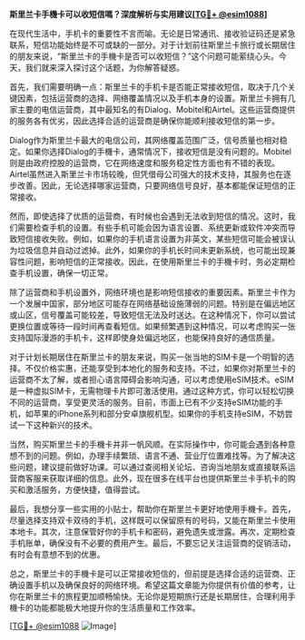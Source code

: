 **斯里兰卡手機卡可以收短信嗎？深度解析与实用建议[[TG💪+ @esim1088](https://t.me/s/esim1088)]**

在现代生活中，手机卡的重要性不言而喻。无论是日常通讯、接收验证码还是紧急联系，短信功能始终是不可或缺的一部分。对于计划前往斯里兰卡旅行或长期居住的朋友来说，“斯里兰卡的手機卡是否可以收短信？”这个问题可能萦绕心头。今天，我们就来深入探讨这个话题，为你解答疑惑。

首先，我们需要明确一点：斯里兰卡的手机卡是否能正常接收短信，取决于几个关键因素，包括运营商的选择、网络覆盖情况以及手机本身的设置。斯里兰卡拥有几家主要的电信运营商，其中最知名的有Dialog、Mobitel和Airtel。这些运营商提供的服务各有优劣，因此选择合适的运营商是确保你能顺利接收短信的第一步。

Dialog作为斯里兰卡最大的电信公司，其网络覆盖范围广泛，信号质量也相对稳定。如果你选择Dialog的手機卡，通常情况下，接收短信是没有问题的。Mobitel则是由政府控股的运营商，它在网络速度和服务稳定性方面也有不错的表现。Airtel虽然进入斯里兰卡市场较晚，但凭借母公司强大的技术支持，其服务也在逐步改善。因此，无论选择哪家运营商，只要网络信号良好，基本都能保证短信的正常接收。

然而，即使选择了优质的运营商，有时候也会遇到无法收到短信的情况。这时，我们需要检查手机的设置。有些手机可能会因为语言设置、系统更新或软件冲突而导致短信接收失败。例如，如果你的手机语言设置为非英文，某些短信可能会被误认为垃圾信息并自动过滤掉。此外，如果你的手机长时间未更新系统，也可能出现兼容性问题，影响短信的正常接收。因此，在使用斯里兰卡的手機卡时，务必定期检查手机设置，确保一切正常。

除了运营商和手机设置外，网络环境也是影响短信接收的重要因素。斯里兰卡作为一个发展中国家，部分地区可能存在网络基础设施薄弱的问题。特别是在偏远地区或山区，信号覆盖可能较差，导致短信无法及时送达。在这种情况下，你可以尝试更换位置或等待一段时间再查看短信。如果频繁遇到这种情况，可以考虑购买一张支持国际漫游的手机卡，这样即使身处偏远地区，也能保持良好的通信质量。

对于计划长期居住在斯里兰卡的朋友来说，购买一张当地的SIM卡是一个明智的选择。不仅价格实惠，还能享受到本地化的服务和支持。不过，如果你对斯里兰卡的运营商不太了解，或者担心语言障碍会影响沟通，可以考虑使用eSIM技术。eSIM是一种虚拟SIM卡，无需物理卡片即可激活使用。通过这种方式，你可以轻松切换不同的运营商，享受更灵活的服务。目前，市面上已有不少支持eSIM功能的手机，如苹果的iPhone系列和部分安卓旗舰机型。如果你的手机支持eSIM，不妨尝试一下这种新兴的技术。

当然，购买斯里兰卡的手機卡并非一帆风顺。在实际操作中，你可能会遇到各种意想不到的问题。例如，办理手续繁琐、语言不通、营业厅位置难找等。为了解决这些问题，建议提前做好功课。可以通过查阅相关论坛、咨询当地朋友或直接联系运营商客服来获取详细的信息。此外，现在很多在线平台也提供斯里兰卡手机卡的购买和激活服务，方便快捷，值得尝试。

最后，我想分享一些实用的小贴士，帮助你在斯里兰卡更好地使用手機卡。首先，尽量选择支持双卡双待的手机，这样既可以保留原有的号码，又能在斯里兰卡使用本地卡。其次，注意保管好你的手机卡和密码，避免遗失或泄露。再次，定期检查手机账单，确保没有不必要的费用产生。最后，不要忘记关注运营商的促销活动，有时会有意想不到的优惠。

总之，斯里兰卡的手機卡是可以正常接收短信的，但前提是选择合适的运营商、正确设置手机以及确保良好的网络环境。希望这篇文章能为你提供有价值的参考，让你在斯里兰卡的旅程更加顺畅愉快。无论你是短期旅行还是长期居住，合理利用手機卡的功能都能极大地提升你的生活质量和工作效率。

[[TG💪+ @esim1088](https://t.me/s/esim1088) ![Image](https://i.postimg.cc/4NQfJmqS/Snipaste-2025-05-13-00-14-12.png)]